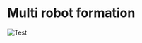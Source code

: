 # Multi robot formation
![Test](https://github.com/xinchihuang/multi_robot_formation.git/actions/workflows/pylint/badge.svg)
